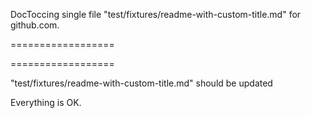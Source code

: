 
DocToccing single file "test/fixtures/readme-with-custom-title.md" for github.com.

==================

==================

"test/fixtures/readme-with-custom-title.md" should be updated

Everything is OK.

